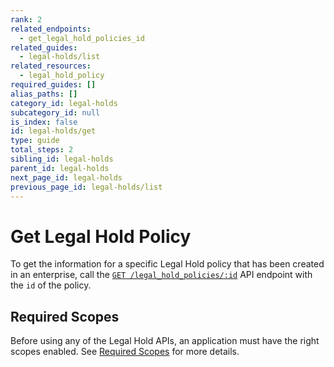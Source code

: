 ```yaml
---
rank: 2
related_endpoints:
  - get_legal_hold_policies_id
related_guides:
  - legal-holds/list
related_resources:
  - legal_hold_policy
required_guides: []
alias_paths: []
category_id: legal-holds
subcategory_id: null
is_index: false
id: legal-holds/get
type: guide
total_steps: 2
sibling_id: legal-holds
parent_id: legal-holds
next_page_id: legal-holds
previous_page_id: legal-holds/list
---
```


# Get Legal Hold Policy

To get the information for a specific Legal Hold policy that has been created in
an enterprise, call the [`GET /legal_hold_policies/:id`][legal_hold] API
endpoint with the `id` of the policy.

<Samples id='get_legal_hold_policies_i' >

</Samples>

## Required Scopes

Before using any of the Legal Hold APIs, an application must have the right
scopes enabled. See [Required Scopes][scopes] for more details.

[legal_hold]: e://get_legal_hold_policies_id
[scopes]: g://legal-holds#required-scopes
